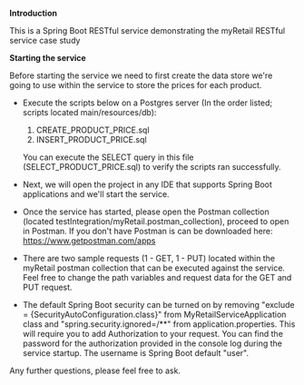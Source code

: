 **Introduction**

This is a Spring Boot RESTful service demonstrating the myRetail RESTful service case study

**Starting the service**

Before starting the service we need to first create the data store we're going to use within the service to store the prices for each product.

 - Execute the scripts below on a Postgres server (In the order listed; scripts located main/resources/db):
    1) CREATE_PRODUCT_PRICE.sql
    2) INSERT_PRODUCT_PRICE.sql
    
   You can execute the SELECT query in this file (SELECT_PRODUCT_PRICE.sql) to verify the scripts ran successfully. 
   
 - Next, we will open the project in any IDE that supports Spring Boot applications and we'll start the service.
 
 - Once the service has started, please open the Postman collection (located testIntegration/myRetail.postman_collection), proceed to open in Postman. If you don't have Postman is can be downloaded here: https://www.getpostman.com/apps
 
 - There are two sample requests (1 - GET, 1 - PUT) located within the myRetail postman collection that can be executed against the service. Feel free to change the path variables and request data for the GET and PUT request.  
 
 - The default Spring Boot security can be turned on by removing "exclude = {SecurityAutoConfiguration.class}" from MyRetailServiceApplication class and "spring.security.ignored=/**" from application.properties. This will require you to add Authorization to your request. You can find the password for the authorization provided in the console log during the service startup. The username is Spring Boot default "user".
 
Any further questions, please feel free to ask.
